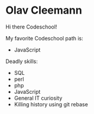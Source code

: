 Olav Cleemann
=============

Hi there Codeschool!

My favorite Codeschool path is:
* JavaScript

Deadly skills:
* SQL
* perl
* php
* JavaScript
* General IT curiosity
* Killing history using git rebase
